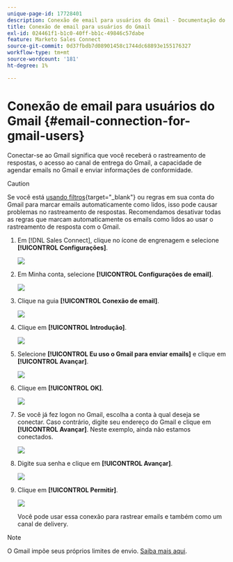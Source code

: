 ```yaml
---
unique-page-id: 17728401
description: Conexão de email para usuários do Gmail - Documentação do Marketo - Documentação do produto
title: Conexão de email para usuários do Gmail
exl-id: 024461f1-b1c0-40ff-bb1c-49846c57dabe
feature: Marketo Sales Connect
source-git-commit: 0d37fbdb7d08901458c1744dc68893e155176327
workflow-type: tm+mt
source-wordcount: '181'
ht-degree: 1%

---
```


# Conexão de email para usuários do Gmail {#email-connection-for-gmail-users}

Conectar-se ao Gmail significa que você receberá o rastreamento de respostas, o acesso ao canal de entrega do Gmail, a capacidade de agendar emails no Gmail e enviar informações de conformidade.

>[!CAUTION]
>
>Se você está [usando filtros](https://support.google.com/mail/answer/6579?hl=en#zippy=%2Ccreate-a-filter%2Cedit-or-delete-filters){target="_blank"} ou regras em sua conta do Gmail para marcar emails automaticamente como lidos, isso pode causar problemas no rastreamento de respostas. Recomendamos desativar todas as regras que marcam automaticamente os emails como lidos ao usar o rastreamento de resposta com o Gmail.

1. Em [!DNL Sales Connect], clique no ícone de engrenagem e selecione **[!UICONTROL Configurações]**.

   ![](assets/one.png)

1. Em Minha conta, selecione **[!UICONTROL Configurações de email]**.

   ![](assets/two.png)

1. Clique na guia **[!UICONTROL Conexão de email]**.

   ![](assets/three.png)

1. Clique em **[!UICONTROL Introdução]**.

   ![](assets/four.png)

1. Selecione **[!UICONTROL Eu uso o Gmail para enviar emails]** e clique em **[!UICONTROL Avançar]**.

   ![](assets/five.png)

1. Clique em **[!UICONTROL OK]**.

   ![](assets/six.png)

1. Se você já fez logon no Gmail, escolha a conta à qual deseja se conectar. Caso contrário, digite seu endereço do Gmail e clique em **[!UICONTROL Avançar]**. Neste exemplo, ainda não estamos conectados.

   ![](assets/seven.png)

1. Digite sua senha e clique em **[!UICONTROL Avançar]**.

   ![](assets/eight.png)

1. Clique em **[!UICONTROL Permitir]**.

   ![](assets/nine.png)

   Você pode usar essa conexão para rastrear emails e também como um canal de delivery.

>[!NOTE]
>
>O Gmail impõe seus próprios limites de envio. [Saiba mais aqui](/help/marketo/product-docs/marketo-sales-connect/email/email-delivery/email-connection-throttling.md#email-provider-limits).
